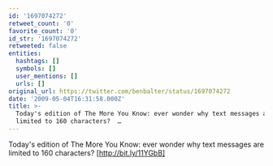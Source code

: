 ```yaml
---
id: '1697074272'
retweet_count: '0'
favorite_count: '0'
id_str: '1697074272'
retweeted: false
entities:
  hashtags: []
  symbols: []
  user_mentions: []
  urls: []
original_url: https://twitter.com/benbalter/status/1697074272
date: '2009-05-04T16:31:58.000Z'
title: >-
  Today's edition of The More You Know: ever wonder why text messages are
  limited to 160 characters?  …
---
```


Today's edition of The More You Know: ever wonder why text messages are limited to 160 characters?  [http://bit.ly/11YGbB]
